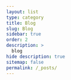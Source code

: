 ```yaml
---
layout: list
type: category
title: Blog
slug: Blog
sidebar: true
order: 2
description: >
  blog
hide description: true
sitemap: false
permalink: /_posts/
---
```

